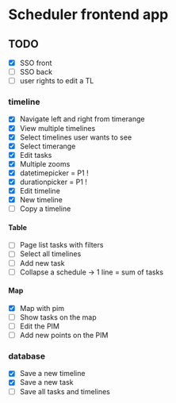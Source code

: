 # Scheduler frontend app

## TODO

- [x] SSO front
- [ ] SSO back
- [ ] user rights to edit a TL

### timeline
- [x] Navigate left and right from timerange
- [x] View multiple timelines
- [x] Select timelines user wants to see
- [x] Select timerange
- [x] Edit tasks
- [x] Multiple zooms
- [x] datetimepicker = P1 !
- [x] durationpicker = P1 !
- [x] Edit timeline
- [x] New timeline
- [ ] Copy a timeline
#### Table
- [ ] Page list tasks with filters
- [ ] Select all timelines
- [ ] Add new task
- [ ] Collapse a schedule -> 1 line = sum of tasks
#### Map
- [x] Map with pim
- [ ] Show tasks on the map
- [ ] Edit the PIM
- [ ] Add new points on the PIM

### database
- [x] Save a new timeline
- [x] Save a new task
- [ ] Save all tasks and timelines
